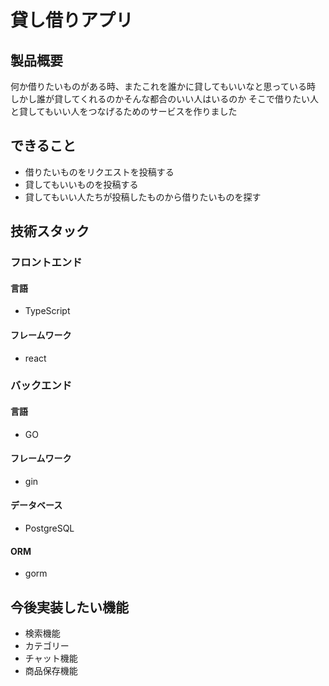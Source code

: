 # 貸し借りアプリ

## 製品概要

何か借りたいものがある時、またこれを誰かに貸してもいいなと思っている時
しかし誰が貸してくれるのかそんな都合のいい人はいるのか
そこで借りたい人と貸してもいい人をつなげるためのサービスを作りました

## できること

- 借りたいものをリクエストを投稿する
- 貸してもいいものを投稿する
- 貸してもいい人たちが投稿したものから借りたいものを探す

## 技術スタック

### フロントエンド

#### 言語

- TypeScript

#### フレームワーク

- react

### バックエンド

#### 言語

- GO

#### フレームワーク

- gin

#### データベース

- PostgreSQL

#### ORM

- gorm

## 今後実装したい機能

- 検索機能
- カテゴリー
- チャット機能
- 商品保存機能
